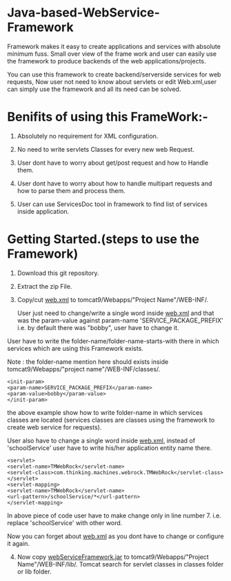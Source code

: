 # Java-based-WebService-Framework
Framework makes it easy to create applications and services with absolute minimum fuss. Small over view of the frame work and user can easily use the framework to produce backends of the web applications/projects.

You can use this framework to create backend/serverside services for web requests, Now user not need to know about servlets or edit Web.xml,user can simply use the framework and all its need can be solved.

Benifits of using this FrameWork:-
===========================

1) Absolutely no requirement for XML configuration.

2) No need to write servlets Classes for every new web Request.

3) User dont have to worry about get/post request and how to Handle them.

4) User dont have to worry about how to handle multipart requests and how to parse them and process them.

5) User can use ServicesDoc tool in framework to find list of services inside application.

Getting Started.(steps to use the Framework)
===========================

1) Download this git repository.

2) Extract the zip File.

3) Copy/cut [web.xml](web.xml) to tomcat9/Webapps/"Project Name"/WEB-INF/.

   User just need to change/write a single word inside [web.xml](web.xml) and that was the param-value against param-name 'SERVICE_PACKAGE_PREFIX' i.e. by default there was "bobby", user have to change it.

  User have to write the folder-name/folder-name-starts-with there in which services which are using this Framework exists.

  Note : the folder-name mention here should exists inside tomcat9/Webapps/"project name"/WEB-INF/classes/.

  ```
  <init-param>
  <param-name>SERVICE_PACKAGE_PREFIX</param-name>
  <param-value>bobby</param-value>
  </init-param>
  ```
  the above example show how to write folder-name in which services classes are located (services classes are classes using the framework to create web service for requests).

  User also have to change a single word inside [web.xml](web.xml), instead of 'schoolService' user have to write his/her application entity name there.

  ```
  <servlet>
  <servlet-name>TMWebRock</servlet-name>
  <servlet-class>com.thinking.machines.webrock.TMWebRock</servlet-class>
  </servlet>
  <servlet-mapping>
  <servlet-name>TMWebRock</servlet-name>
  <url-pattern>/schoolService/*</url-pattern>
  </servlet-mapping>
  ```

  In above piece of code user have to make change only in line number 7. i.e. replace 'schoolService' with other word.

  Now you can forget about [web.xml](web.xml) as you dont have to change or configure it again.

4) Now copy [webServiceFramework.jar](webServiceFramework.jar) to tomcat9/Webapps/"Project Name"/WEB-INF/lib/.
Tomcat search for servlet classes in classes folder or lib folder.
